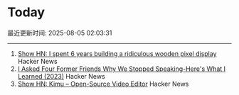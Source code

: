 # Today

最近更新时间: 2025-08-05 02:03:31

--- 
1. [Show HN: I spent 6 years building a ridiculous wooden pixel display](https://benholmen.com/blog/kilopixel/) Hacker News
2. [I Asked Four Former Friends Why We Stopped Speaking-Here's What I Learned (2023)](https://www.vogue.com/article/reconnecting-with-ex-friends) Hacker News
3. [Show HN: Kimu – Open-Source Video Editor](https://www.trykimu.com/) Hacker News
